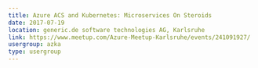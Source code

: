 ```yaml
---
title: Azure ACS and Kubernetes: Microservices On Steroids
date: 2017-07-19
location: generic.de software technologies AG, Karlsruhe
link: https://www.meetup.com/Azure-Meetup-Karlsruhe/events/241091927/
usergroup: azka
type: usergroup
---
```

